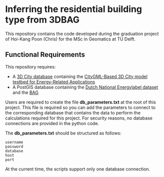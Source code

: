 # Inferring the residential building type from 3DBAG
This repository contains the code developed during the graduation project of Hoi-Kang Poon (Chris) for the MSc in Geomatics at TU Delft.

## Functional Requirements
This repository requires:
- A [3D City database](https://www.3dcitydb.org/3dcitydb/) containing the [CityGML-Based 3D City model testbed for Energy-Related Applications](https://github.com/tudelft3d/Testbed4UBEM)
- A PostGIS database containing the [Dutch National Energylabel dataset](https://www.ep-online.nl/) and the [BAG](https://www.kadaster.nl/zakelijk/producten/adressen-en-gebouwen/bag-2.0-extract)

Users are required to create the file **db_parameters.txt** at the root of this project. This file is required so you can add the parameters to connect to the corresponding database that contains the data to perform the calculations required for this project. For security reasons, no database connections are provided in the python code.

The **db_parameters.txt** should be structured as follows:
```
username
password
database
host
port
```

At the current time, the scripts support only one database connection.
